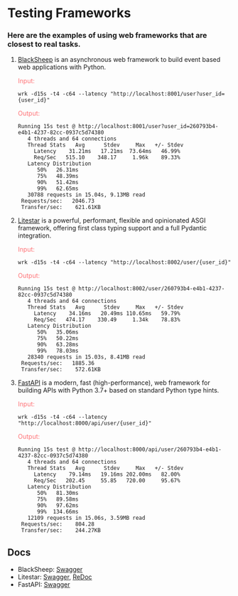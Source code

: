 # Testing Frameworks

### Here are the examples of using web frameworks that are closest to real tasks.

1. [BlackSheep](https://github.com/Neoteroi/BlackSheep) is an asynchronous web framework to build event based web applications with Python.

   <span style="color: #FF7276" >Input:<span/>

   ```shell
   wrk -d15s -t4 -c64 --latency "http://localhost:8001/user?user_id={user_id}"
   ```

   <span style="color: #FF7276" >Output:<span/>

   ```text
   Running 15s test @ http://localhost:8001/user?user_id=260793b4-e4b1-4237-82cc-0937c5d74380
      4 threads and 64 connections
      Thread Stats   Avg      Stdev     Max   +/- Stdev
        Latency    31.21ms   17.21ms  73.64ms   46.99%
        Req/Sec   515.10    348.17     1.96k    89.33%
      Latency Distribution
         50%   26.31ms
         75%   48.39ms
         90%   51.42ms
         99%   62.65ms
      30788 requests in 15.04s, 9.13MB read
    Requests/sec:   2046.73
    Transfer/sec:    621.61KB
   ```
2. [Litestar](https://github.com/litestar-org/litestar) is a powerful, performant, flexible and opinionated ASGI framework, offering first class typing support and a full Pydantic integration.

   <span style="color: #FF7276" >Input:<span/>

   ```shell
   wrk -d15s -t4 -c64 --latency "http://localhost:8002/user/{user_id}"
   ```

   <span style="color: #FF7276" >Output:<span/>

   ```text
   Running 15s test @ http://localhost:8002/user/260793b4-e4b1-4237-82cc-0937c5d74380
      4 threads and 64 connections
      Thread Stats   Avg      Stdev     Max   +/- Stdev
        Latency    34.16ms   20.49ms 110.65ms   59.79%
        Req/Sec   474.17    330.49     1.34k    78.83%
      Latency Distribution
         50%   35.06ms
         75%   50.22ms
         90%   63.28ms
         99%   78.03ms
      28340 requests in 15.03s, 8.41MB read
    Requests/sec:   1885.36
    Transfer/sec:    572.61KB
   ```
3. [FastAPI](https://github.com/tiangolo/fastapi) is a modern, fast (high-performance), web framework for building APIs with Python 3.7+ based on standard Python type hints.
   
   <span style="color: #FF7276" >Input:<span/>

   ```shell
   wrk -d15s -t4 -c64 --latency "http://localhost:8000/api/user/{user_id}"
   ```
   
   <span style="color: #FF7276" >Output:<span/>

   ```text
   Running 15s test @ http://localhost:8000/api/user/260793b4-e4b1-4237-82cc-0937c5d74380
      4 threads and 64 connections
      Thread Stats   Avg      Stdev     Max   +/- Stdev
        Latency    79.14ms   19.16ms 202.00ms   82.00%
        Req/Sec   202.45     55.85   720.00     95.67%
      Latency Distribution
         50%   81.30ms
         75%   89.58ms
         90%   97.62ms
         99%  134.66ms
      12109 requests in 15.06s, 3.59MB read
    Requests/sec:    804.28
    Transfer/sec:    244.27KB
   ```

## Docs
* BlackSheep: [Swagger](http://localhost:8001/docs#/)
* Litestar: [Swagger](http://localhost:8002/schema/swagger#/), [ReDoc](http://localhost:8002/schema/redoc#/)
* FastAPI: [Swagger](http://localhost:8000/api/openapi#/)
